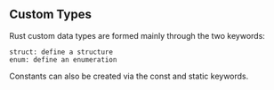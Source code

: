 
## Custom Types

Rust custom data types are formed mainly through the two keywords:

    struct: define a structure
    enum: define an enumeration

Constants can also be created via the const and static keywords.
